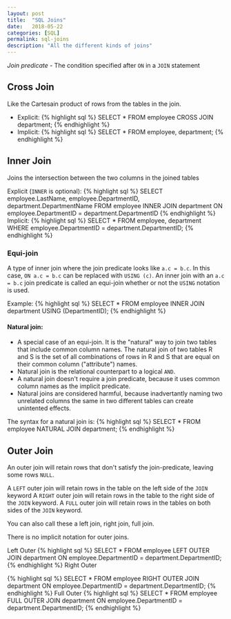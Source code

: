 ```yaml
---
layout: post
title:  "SQL Joins"
date:   2018-05-22
categories: [SQL]
permalink: sql-joins
description: "All the different kinds of joins"
---
```

*Join predicate* - The condition specified after `ON` in a `JOIN` statement

## Cross Join
Like the Cartesain product of rows from the tables in the join.

- Explicit: 
{% highlight sql %}
SELECT *
FROM employee CROSS JOIN department;
{% endhighlight %}
- Implicit:
{% highlight sql %}
SELECT *
FROM employee, department;
{% endhighlight %}

## Inner Join
Joins the intersection between the two columns in the joined tables

Explicit (`INNER` is optional):
{% highlight sql %}
SELECT employee.LastName, employee.DepartmentID, department.DepartmentName 
FROM employee 
INNER JOIN department ON
employee.DepartmentID = department.DepartmentID
{% endhighlight %}
Implicit:
{% highlight sql %}
SELECT *
FROM employee, department
WHERE employee.DepartmentID = department.DepartmentID;
{% endhighlight %}
### Equi-join
A type of inner join where the join predicate looks like `a.c = b.c`. In this case, `ON a.c = b.c` can be replaced with `USING (c)`. An inner join with an `a.c = b.c` join predicate is called an equi-join whether or not the `USING` notation is used.

Example: 
{% highlight sql %}
SELECT *
FROM employee INNER JOIN department USING (DepartmentID);
{% endhighlight %}

#### Natural join:
- A special case of an equi-join. It is the "natural" way to join two tables that include common column names. The natural join of two tables R and S is the set of all combinations of rows in R and S that are equal on their common column ("attribute") names.
- Natural join is the relational counterpart to a logical `AND`.
- A natural join doesn't require a join predicate, because it uses common column names as the implicit predicate.
- Natural joins are considered harmful, because inadvertantly naming two unrelated columns the same in two different tables can create unintented effects.

The syntax for a natural join is:
{% highlight sql %} 
SELECT *
FROM employee NATURAL JOIN department;
{% endhighlight %}

## Outer Join
An outer join will retain rows that don't satisfy the join-predicate, leaving some rows `NULL`.

A `LEFT` outer join will retain rows in the table on the left side of the `JOIN` keyword
A `RIGHT` outer join will retain rows in the table to the right side of the `JOIN` keyword.
A `FULL` outer join will retain rows in the tables on both sides of the `JOIN` keyword.

You can also call these a left join, right join, full join.

There is no implicit notation for outer joins.

Left Outer
{% highlight sql %}
SELECT *
FROM employee LEFT OUTER JOIN department 
  ON employee.DepartmentID = department.DepartmentID;
{% endhighlight %}
Right Outer

{% highlight sql %}
SELECT *
FROM employee RIGHT OUTER JOIN department
  ON employee.DepartmentID = department.DepartmentID;
{% endhighlight %}
Full Outer
{% highlight sql %}
SELECT *
FROM employee FULL OUTER JOIN department
  ON employee.DepartmentID = department.DepartmentID;
{% endhighlight %}